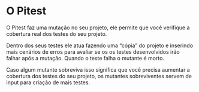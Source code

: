 # O Pitest

O Pitest faz uma mutação no seu projeto, ele permite que você verifique a cobertura real dos testes do seu projeto.

Dentro dos seus testes ele atua fazendo uma “cópia” do projeto e inserindo mais cenários de erros para avaliar se os os testes desenvolvidos irão falhar após a mutação. Quando o teste falha o mutante é morto. 

Caso algum mutante sobreviva isso significa que você precisa aumentar a cobertura dos testes do seu projeto, os mutantes sobreviventes servem de input para criação de mais testes.